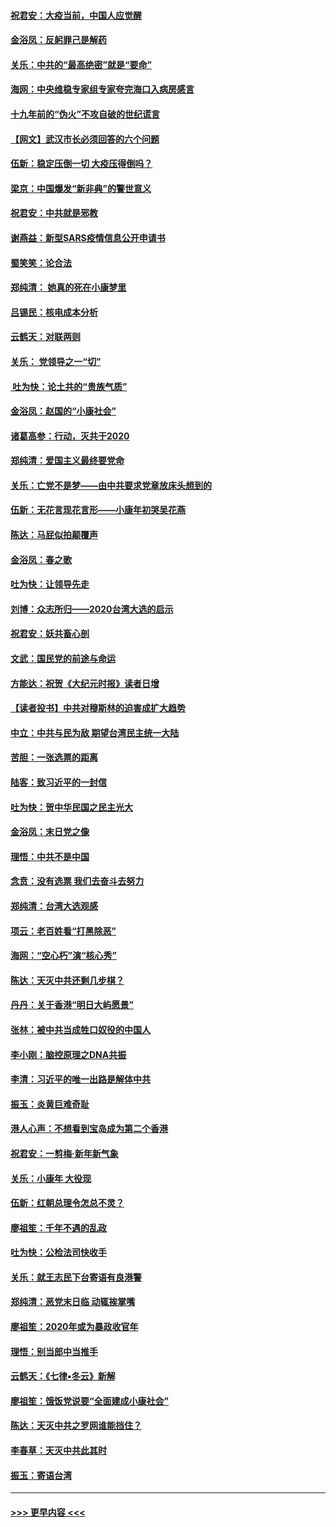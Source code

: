 #### [祝君安：大疫当前，中国人应觉醒](../pages/nsc993/n11821946.md?t=01261655) 
#### [金浴凤：反躬罪己是解药](../pages/nsc993/n11820280.md?t=01261655) 
#### [关乐：中共的“最高绝密”就是“要命”](../pages/nsc993/n11816946.md?t=01261655) 
#### [海网：中央维稳专家组专家夸完海口入病房感言](../pages/nsc993/n11815138.md?t=01261655) 
#### [十九年前的“伪火”不攻自破的世纪谎言](../pages/nsc993/n11813238.md?t=01261655) 
#### [【网文】武汉市长必须回答的六个问题](../pages/nsc993/n11813848.md?t=01261655) 
#### [伍新：稳定压倒一切 大疫压得倒吗？](../pages/nsc993/n11812634.md?t=01261655) 
#### [梁京：中国爆发“新非典”的警世意义](../pages/nsc993/n11812554.md?t=01261655) 
#### [祝君安：中共就是邪教](../pages/nsc993/n11812431.md?t=01261655) 
#### [谢燕益：新型SARS疫情信息公开申请书](../pages/nsc993/n11808840.md?t=01261655) 
#### [蜀笑笑：论合法](../pages/nsc993/n11808064.md?t=01261655) 
#### [郑纯清： 她真的死在小康梦里](../pages/nsc993/n11806623.md?t=01261655) 
#### [吕锡民：核电成本分析](../pages/nsc993/n11806284.md?t=01261655) 
#### [云鹤天：对联两则](../pages/nsc993/n11805957.md?t=01261655) 
#### [关乐： 党领导之一“切”](../pages/nsc993/n11804505.md?t=01261655) 
#### [ 吐为快：论土共的“贵族气质”](../pages/nsc993/n11804490.md?t=01261655) 
#### [金浴凤：赵国的“小康社会”](../pages/nsc993/n11804452.md?t=01261655) 
#### [诸葛高参：行动，灭共于2020](../pages/nsc993/n11804120.md?t=01261655) 
#### [郑纯清：爱国主义最终要党命](../pages/nsc993/n11802197.md?t=01261655) 
#### [关乐：亡党不是梦——由中共要求党章放床头想到的](../pages/nsc993/n11802156.md?t=01261655) 
#### [伍新：无花言现花言形——小康年初哭吴花燕](../pages/nsc993/n11800044.md?t=01261655) 
#### [陈达：马屁似拍颠覆声](../pages/nsc993/n11800010.md?t=01261655) 
#### [金浴凤：春之歌](../pages/nsc993/n11797687.md?t=01261655) 
#### [吐为快：让领导先走](../pages/nsc993/n11797512.md?t=01261655) 
#### [刘博：众志所归——2020台湾大选的启示](../pages/nsc993/n11796878.md?t=01261655) 
#### [祝君安：妖共畜心剖](../pages/nsc993/n11794273.md?t=01261655) 
#### [文武：国民党的前途与命运](../pages/nsc993/n11794198.md?t=01261655) 
#### [方能达：祝贺《大纪元时报》读者日增](../pages/nsc993/n11793807.md?t=01261655) 
#### [【读者投书】中共对穆斯林的迫害成扩大趋势](../pages/nsc993/n11791371.md?t=01261655) 
#### [中立：中共与民为敌 期望台湾民主统一大陆](../pages/nsc993/n11790392.md?t=01261655) 
#### [苦胆：一张选票的距离](../pages/nsc993/n11788914.md?t=01261655) 
#### [陆客：致习近平的一封信](../pages/nsc993/n11788867.md?t=01261655) 
#### [吐为快：贺中华民国之民主光大](../pages/nsc993/n11788618.md?t=01261655) 
#### [金浴凤：末日党之像](../pages/nsc993/n11787475.md?t=01261655) 
#### [理悟：中共不是中国](../pages/nsc993/n11787463.md?t=01261655) 
#### [念贲：没有选票  我们去奋斗去努力](../pages/nsc993/n11787398.md?t=01261655) 
#### [郑纯清：台湾大选观感](../pages/nsc993/n11786210.md?t=01261655) 
#### [项云：老百姓看“打黑除恶”](../pages/nsc993/n11785398.md?t=01261655) 
#### [海网：“空心朽”演“核心秀”](../pages/nsc993/n11783874.md?t=01261655) 
#### [陈达：天灭中共还剩几步棋？](../pages/nsc993/n11783719.md?t=01261655) 
#### [丹丹：关于香港“明日大屿愿景”](../pages/nsc993/n11783273.md?t=01261655) 
#### [张林：被中共当成牲口奴役的中国人](../pages/nsc993/n11782397.md?t=01261655) 
#### [李小刚：脑控原理之DNA共振](../pages/nsc993/n11780962.md?t=01261655) 
#### [李清：习近平的唯一出路是解体中共](../pages/nsc993/n11780866.md?t=01261655) 
#### [振玉：炎黄巨难奇耻](../pages/nsc993/n11779632.md?t=01261655) 
#### [港人心声：不想看到宝岛成为第二个香港](../pages/nsc993/n11778817.md?t=01261655) 
#### [祝君安：一剪梅‧新年新气象](../pages/nsc993/n11776340.md?t=01261655) 
#### [关乐：小康年 大役现](../pages/nsc993/n11774213.md?t=01261655) 
#### [伍新：红朝总理令怎总不灵？](../pages/nsc993/n11770813.md?t=01261655) 
#### [廖祖笙：千年不遇的乱政](../pages/nsc993/n11770373.md?t=01261655) 
#### [吐为快：公检法司快收手](../pages/nsc993/n11770359.md?t=01261655) 
#### [关乐：就王志民下台寄语有良港警](../pages/nsc993/n11769903.md?t=01261655) 
#### [郑纯清：恶党末日临 动辄挨掌嘴](../pages/nsc993/n11769356.md?t=01261655) 
#### [廖祖笙：2020年或为暴政收官年](../pages/nsc993/n11768216.md?t=01261655) 
#### [理悟：别当郎中当推手](../pages/nsc993/n11768243.md?t=01261655) 
#### [云鹤天：《七律▪冬云》新解](../pages/nsc993/n11768204.md?t=01261655) 
#### [廖祖笙：饿饭党说要“全面建成小康社会”](../pages/nsc993/n11767482.md?t=01261655) 
#### [陈达：天灭中共之罗网谁能挡住？](../pages/nsc993/n11767465.md?t=01261655) 
#### [李春草：天灭中共此其时](../pages/nsc993/n11767452.md?t=01261655) 
#### [振玉：寄语台湾](../pages/nsc993/n11767432.md?t=01261655) 

----
#### [ >>> 更早内容 <<< ](../indexes/nsc993-earlier.md)
